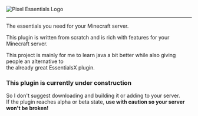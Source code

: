 ![Pixel Essentials Logo](https://i.imgur.com/tpAKczS.png)

---
The essentials you need for your Minecraft server.

This plugin is written from scratch and is rich with features for your Minecraft server.

This project is mainly for me to learn java a bit better while also giving people an alternative to  
the already great EssentialsX plugin.

### This plugin is currently __under construction__
So I don't suggest downloading and building it or adding to your server.  
If the plugin reaches alpha or beta state, **use with caution so your server won't be broken!**

